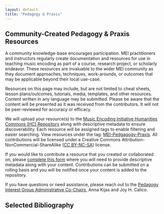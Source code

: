 ```yaml
---
layout: default
title: "Pedagogy & Praxis"
---
```

## Community-Created Pedagogy & Praxis Resources

A community knowledge-base encourages participation. MEI practitioners and instructors regularly create documentation and resources for use in teaching music encoding as part of a course, research project, or scholarly endeavor. These resources are invaluable to the wider MEI community as they document approaches, techniques, work-arounds, or outcomes that may be applicable beyond their local use-case. 

Resources on this page may include, but are not limited to cheat sheets, lesson plans/outcomes, tutorials, media, templates, and other resources. Content written in any language may be submitted. Please be aware that the content will be presented as it was received from the contributors. It will not be peer-reviewed for accuracy or efficacy. 

We will upload your resource(s) to the [Music Encoding Initiative Humanities Commons (HC) Repository](https://hcommons.org/groups/music-encoding-initiative/) along with descriptive metadata to ensure discoverability. Each resource will be assigned tags to enable filtering and easier searching. View resources under the tag: [MEI-Pedgagogy-Praxis](https://hcommons.org/deposits/?tag=mei-pedagogy-praxis). All contributions will be licensed under a Creative Commons Attribution-NonCommercial-ShareAlike ([CC BY-NC-SA](https://creativecommons.org/licenses/by-nc-sa/4.0/)) license.

If you would like to contribute a resource that you created or collaborated on, please [complete this form](https://docs.google.com/forms/d/e/1FAIpQLScnaXFQhtxVrt2aCaKqf0F4by_XgHHsvxhyq9-cvCDPE0j9vg/viewform) where you will need to provide descriptive metadata along with your content. Contributions can be submitted on a rolling basis and you will be notified once your content is added to the repository.

If you have questions or need assistance, please reach out to the [Pedagogy Interest Group Administrative Co-Chairs](https://music-encoding.org/community/interest-groups.html), Anna Kijas and Joy H. Calico.

## Selected Bibliography

<div class="columns">
 <div class="column col-12 bibliography">
 <script src="https://bibbase.org/show?bib=https%3A%2F%2Fapi.zotero.org%2Fgroups%2F4439204%2Fitems%3Fkey%3D8lnTbafaItBb4ZVOjRCEYliR%26format%3Dbibtex%26limit%3D100&jsonp=1&theme=dividers&nocache=1&authorFirst=1"></script>
 </div>
</div>
